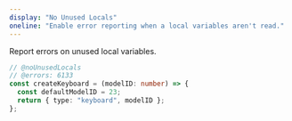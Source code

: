 ```yaml
---
display: "No Unused Locals"
oneline: "Enable error reporting when a local variables aren't read."
---
```


Report errors on unused local variables.

```ts twoslash
// @noUnusedLocals
// @errors: 6133
const createKeyboard = (modelID: number) => {
  const defaultModelID = 23;
  return { type: "keyboard", modelID };
};
```
